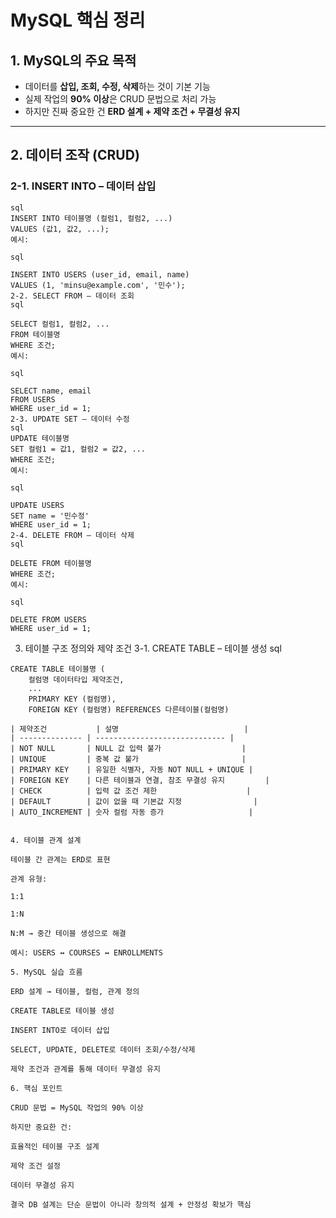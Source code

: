 
# MySQL 핵심 정리

## 1. MySQL의 주요 목적
- 데이터를 **삽입, 조회, 수정, 삭제**하는 것이 기본 기능
- 실제 작업의 **90% 이상**은 CRUD 문법으로 처리 가능
- 하지만 진짜 중요한 건 **ERD 설계 + 제약 조건 + 무결성 유지**

---

## 2. 데이터 조작 (CRUD)

### 2-1. INSERT INTO – 데이터 삽입
```
sql
INSERT INTO 테이블명 (컬럼1, 컬럼2, ...)
VALUES (값1, 값2, ...);
예시:

sql

INSERT INTO USERS (user_id, email, name)
VALUES (1, 'minsu@example.com', '민수');
2-2. SELECT FROM – 데이터 조회
sql

SELECT 컬럼1, 컬럼2, ...
FROM 테이블명
WHERE 조건;
예시:

sql

SELECT name, email
FROM USERS
WHERE user_id = 1;
2-3. UPDATE SET – 데이터 수정
sql
UPDATE 테이블명
SET 컬럼1 = 값1, 컬럼2 = 값2, ...
WHERE 조건;
예시:

sql

UPDATE USERS
SET name = '민수정'
WHERE user_id = 1;
2-4. DELETE FROM – 데이터 삭제
sql

DELETE FROM 테이블명
WHERE 조건;
예시:

sql

DELETE FROM USERS
WHERE user_id = 1;
```
3. 테이블 구조 정의와 제약 조건
3-1. CREATE TABLE – 테이블 생성
sql
```
CREATE TABLE 테이블명 (
    컬럼명 데이터타입 제약조건,
    ...
    PRIMARY KEY (컬럼명),
    FOREIGN KEY (컬럼명) REFERENCES 다른테이블(컬럼명)

| 제약조건           | 설명                            |
| -------------- | ----------------------------- |
| NOT NULL       | NULL 값 입력 불가                  |
| UNIQUE         | 중복 값 불가                       |
| PRIMARY KEY    | 유일한 식별자, 자동 NOT NULL + UNIQUE |
| FOREIGN KEY    | 다른 테이블과 연결, 참조 무결성 유지         |
| CHECK          | 입력 값 조건 제한                    |
| DEFAULT        | 값이 없을 때 기본값 지정                |
| AUTO_INCREMENT | 숫자 컬럼 자동 증가                   |


4. 테이블 관계 설계

테이블 간 관계는 ERD로 표현

관계 유형:

1:1

1:N

N:M → 중간 테이블 생성으로 해결

예시: USERS ↔ COURSES ↔ ENROLLMENTS

5. MySQL 실습 흐름

ERD 설계 → 테이블, 컬럼, 관계 정의

CREATE TABLE로 테이블 생성

INSERT INTO로 데이터 삽입

SELECT, UPDATE, DELETE로 데이터 조회/수정/삭제

제약 조건과 관계를 통해 데이터 무결성 유지

6. 핵심 포인트

CRUD 문법 = MySQL 작업의 90% 이상

하지만 중요한 건:

효율적인 테이블 구조 설계

제약 조건 설정

데이터 무결성 유지

결국 DB 설계는 단순 문법이 아니라 창의적 설계 + 안정성 확보가 핵심

